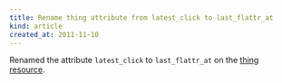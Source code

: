 ```yaml
---
title: Rename thing attribute from latest_click to last_flattr_at
kind: article
created_at: 2011-11-10
---
```


Renamed the attribute `latest_click` to `last_flattr_at` on the [thing resource](http://developers.flattr.net/api/resources/things).
